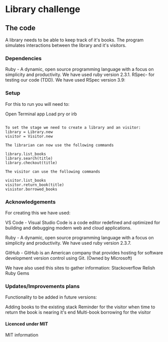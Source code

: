 # Library challenge
## The code
A library needs to be able to keep track of it's books.
The program simulates interactions between the library and it's visitors.

### Dependencies
Ruby - A dynamic, open source programming language with a focus on simplicity and productivity. We have used ruby version 2.3.1.
RSpec- for testing our code (TDD). We have used RSpec version 3.9:

### Setup
For this to run you will need to:

Open Terminal app
Load pry or irb

```Load “lib/visitor.rb”

To set the stage we need to create a library and an visitor:
library = Library.new
visitor = Visitor.new

The librarian can now use the following commands

library.list_books
library.search(title)
library.checkout(title)

The visitor can use the following commands

visitor.list_books
visitor.return_book(title)
visistor.borrowed_books
```

### Acknowledgements
For creating this we have used:

VS Code - Visual Studio Code is a code editor redefined and optimized for building and debugging modern web and cloud applications.

Ruby - A dynamic, open source programming language with a focus on simplicity and productivity. We have used ruby version 2.3.7.

GitHub - GitHub is an American company that provides hosting for software development version control using Git. (Owned by Microsoft)

We have also used this sites to gather information:
Stackoverflow
Relish
Ruby Gems

### Updates/Improvements plans
Functionality to be added in future versions:

Adding books to the existing stack
Reminder for the visitor when time to return the book is nearing it's end
Multi-book borrowing for the visitor

#### Licenced under MIT

MIT information